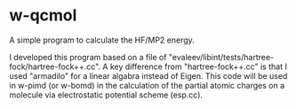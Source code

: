 # w-qcmol
A simple program to calculate the HF/MP2 energy.

I developed this program based on a file of "evaleev/libint/tests/hartree-fock/hartree-fock++.cc".
A key difference from "hartree-fock++.cc" is that I used "armadilo" for a linear algabra instead of Eigen.
This code will be used in w-pimd (or w-bomd) in the calculation of the partial atomic charges on a molecule 
via electrostatic potential scheme (esp.cc).
